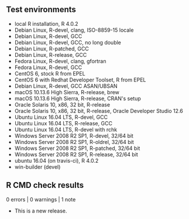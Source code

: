 ## Test environments

* local R installation, R 4.0.2
* Debian Linux, R-devel, clang, ISO-8859-15 locale
* Debian Linux, R-devel, GCC
* Debian Linux, R-devel, GCC, no long double
* Debian Linux, R-patched, GCC
* Debian Linux, R-release, GCC
* Fedora Linux, R-devel, clang, gfortran
* Fedora Linux, R-devel, GCC
* CentOS 6, stock R from EPEL
* CentOS 6 with Redhat Developer Toolset, R from EPEL
* Debian Linux, R-devel, GCC ASAN/UBSAN
* macOS 10.13.6 High Sierra, R-release, brew
* macOS 10.13.6 High Sierra, R-release, CRAN's setup
* Oracle Solaris 10, x86, 32 bit, R-release
* Oracle Solaris 10, x86, 32 bit, R-release, Oracle Developer Studio 12.6
* Ubuntu Linux 16.04 LTS, R-devel, GCC
* Ubuntu Linux 16.04 LTS, R-release, GCC
* Ubuntu Linux 16.04 LTS, R-devel with rchk
* Windows Server 2008 R2 SP1, R-devel, 32/64 bit
* Windows Server 2008 R2 SP1, R-oldrel, 32/64 bit
* Windows Server 2008 R2 SP1, R-patched, 32/64 bit
* Windows Server 2008 R2 SP1, R-release, 32/64 bit
* ubuntu 16.04 (on travis-ci), R 4.0.2
* win-builder (devel)

## R CMD check results

0 errors | 0 warnings | 1 note

* This is a new release.
